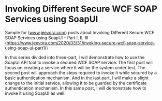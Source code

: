 # Invoking Different Secure WCF SOAP Services using SoapUI
Sample for (www.jeevora.com) posts about Invoking Different Secure WCF SOAP Services using SoapUI - Part I, II, III  (https://www.jeevora.com/2020/03/31/invoking-secure-wcf-soap-service-using-soap-ui-part1/)

In this series divided into three-part, I will demonstrate how to use the SoapUI API tool to invoke a secured WCF SOAP service. The first post will focus on creating a service where it will be the system under test. The second post will approach the steps required to invoke it while secured by a basic authentication mechanism. And in the last part, I will make a slight change to the initial service, allowing it to be guarded by the certificate authentication mechanism. In this same post, I will demonstrate how to invoke it using SoapUI as well.
